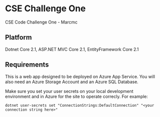 # CSE Challenge One
CSE Code Challenge One - Marcmc

## Platform
Dotnet Core 2.1, ASP.NET MVC Core 2.1, EntityFramework Core 2.1

## Requirements
This is a web app designed to be deployed on Azure App Service. You will also need an Azure Storage Account and an Azure SQL Database.

Make sure you set your user secrets on your local development environment and in Azure for the site to operate correcly. For example:
```
dotnet user-secrets set "ConnectionStrings:DefaultConnection" "<your connection string here>"
```



